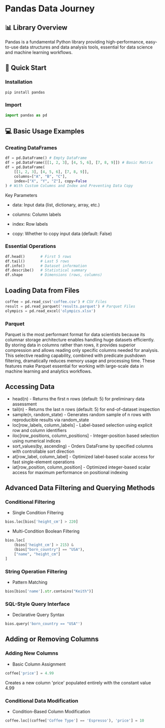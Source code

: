 # Pandas Data Journey 
##  📊 Library Overview
Pandas is a fundamental Python library providing high-performance, easy-to-use data structures and data analysis tools, essential for data science and machine learning workflows.
## 🚀 Quick Start
### Installation
```python
pip install pandas
```
### Import
```python
import pandas as pd
```

## 💻 Basic Usage Examples
### Creating DataFrames
```python
df = pd.DataFrame() # Empty DataFrame
df = pd.DataFrame([[1, 2, 3], [4, 5, 6], [7, 8, 9]]) # Basic Matrix
df = pd.DataFrame(
    [[1, 2, 3], [4, 5, 6], [7, 8, 9]],
    columns=["A", "B", "C"],
    index=["X", "Y", "Z"], copy=False
) # With Custom Columns and Index and Preventing Data Copy
```
Key Parameters
* data: Input data (list, dictionary, array, etc.)

* columns: Column labels

* index: Row labels

* copy: Whether to copy input data (default: False)

### Essential Operations
```python
df.head()       # First 5 rows
df.tail()       # Last 5 rows  
df.info()       # Dataset information
df.describe()   # Statistical summary
df.shape        # Dimensions (rows, columns)
```
## Loading Data from Files
```python
coffee = pd.read_csv('coffee.csv') # CSV Files
result = pd.read_parquet('results.parquet') # Parquet Files
olympics = pd.read_excel('olympics.xlsx')
```
### Parquet 
Parquet is the most performant format for data scientists because its columnar storage architecture enables handling huge datasets efficiently. By storing data in columns rather than rows, it provides superior compression and allows reading only specific columns needed for analysis. This selective reading capability, combined with predicate pushdown filtering, dramatically reduces memory usage and processing time. These features make Parquet essential for working with large-scale data in machine learning and analytics workflows.
## Accessing Data 
* head(n) - Returns the first n rows (default: 5) for preliminary data assessment
* tail(n) - Returns the last n rows (default: 5) for end-of-dataset inspection
* sample(n, random_state) - Generates random sample of n rows with reproducible results via random_state
* loc[row_labels, column_labels] - Label-based selection using explicit row and column identifiers
* iloc[row_positions, column_positions] - Integer-position based selection using numerical indices
* sort_values(by, ascending) - Orders DataFrame by specified columns with controllable sort direction
* at[row_label, column_label] - Optimized label-based scalar access for fast single-element operations
* iat[row_position, column_position] - Optimized integer-based scalar access for maximum performance on positional indexing
## Advanced Data Filtering and Querying Methods
### Conditional Filtering
* Single Condition Filtering
```python
bios.loc[bios['height_cm'] > 220]
```
* Multi-Condition Boolean Filtering
```python
bios.loc[
    (bios['height_cm'] > 215) & 
    (bios["born_country"] == "USA"), 
    ["name", "height_cm"]
]
```
### String Operation Filtering
* Pattern Matching
```python
bios[bios['name'].str.contains("Keith")]
```
### SQL-Style Query Interface
* Declarative Query Syntax
```python
bios.query('born_country == "USA"')
```
## Adding or Removing Columns 
### Adding New Columns
* Basic Column Assignment
```python
coffee['price'] = 4.99
```
Creates a new column 'price' populated entirely with the constant value 4.99
### Conditional Data Modification
* Condition-Based Column Modification
```python
coffee.loc[(coffee['Coffee Type'] == 'Espresso'), 'price'] = 10
```
